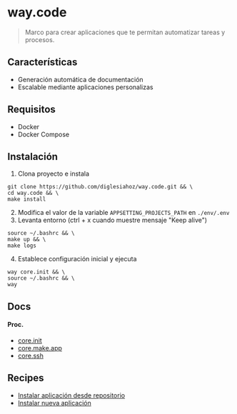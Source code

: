 # way.code

> Marco para crear aplicaciones que te permitan automatizar tareas y procesos.

## Características

* Generación automática de documentación
* Escalable mediante aplicaciones personalizas

## Requisitos

* Docker
* Docker Compose

## Instalación

1. Clona proyecto e instala
```console
git clone https://github.com/diglesiahoz/way.code.git && \
cd way.code && \
make install
```
2. Modifica el valor de la variable ```APPSETTING_PROJECTS_PATH``` en ```./env/.env```
3. Levanta entorno (ctrl + x cuando muestre mensaje "Keep alive")
```console
source ~/.bashrc && \
make up && \
make logs
```
4. Establece configuración inicial y ejecuta
```console
way core.init && \
source ~/.bashrc && \
way
```

## Docs

#### Proc.

* [core.init](docs/auto_generated--proc--core.init.md)
* [core.make.app](docs/auto_generated--proc--core.make.app.md)
* [core.ssh](docs/auto_generated--proc--core.ssh.md)
## Recipes

* [Instalar aplicación desde repositorio](docs/auto_generated--proc--core.init--recipe1--instalar_aplicaci_n_desde_repositorio.md)
* [Instalar nueva aplicación](docs/auto_generated--proc--core.make.app--recipe1--instalar_nueva_aplicaci_n.md)
